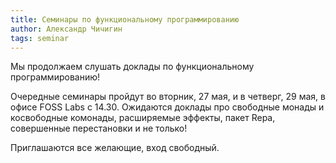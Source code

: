 ```yaml
---
title: Семинары по функциональному программированию
author: Александр Чичигин
tags: seminar
---
```


Мы продолжаем слушать доклады по функциональному программированию!

Очередные семинары пройдут во вторник, 27 мая, и в четверг, 29 мая, в офисе FOSS Labs с 14.30.
Ожидаются доклады про свободные монады и косвободные комонады, расширяемые эффекты, пакет Repa,
совершенные перестановки и не только!

Приглашаются все желающие, вход свободный.

<!--more-->
